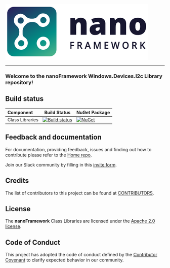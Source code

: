 ![nanoFramework logo](https://github.com/nanoframework/Home/blob/master/resources/logo/nanoFramework-repo-logo.png)

-----

### Welcome to the **nanoFramework** Windows.Devices.I2c Library repository!


## Build status

| Component | Build Status | NuGet Package |
|:-|---|---|
| Class Libraries | [![Build status](https://ci.appveyor.com/api/projects/status/uv8d9warho08w7g2?svg=true)](https://ci.appveyor.com/project/nfbot/lib-windows-devices-i2c) | [![NuGet](https://img.shields.io/nuget/dt/nanoFramework.Windows.Devices.I2c.svg)](https://www.nuget.org/packages/nanoFramework.Windows.Devices.I2c) |


## Feedback and documentation

For documentation, providing feedback, issues and finding out how to contribute please refer to the [Home repo](https://github.com/nanoframework/Home).

Join our Slack community by filling in this [invite form](https://nanoframework.wordpress.com/slack-invite-form/).


## Credits

The list of contributors to this project can be found at [CONTRIBUTORS](https://github.com/nanoframework/Home/blob/master/CONTRIBUTORS.md).


## License

The **nanoFramework** Class Libraries are licensed under the [Apache 2.0 license](http://www.apache.org/licenses/LICENSE-2.0).


## Code of Conduct
This project has adopted the code of conduct defined by the [Contributor Covenant](http://contributor-covenant.org/)
to clarify expected behavior in our community.
